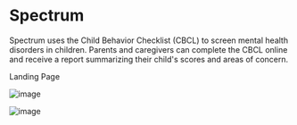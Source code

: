 # Spectrum
Spectrum uses the Child Behavior Checklist (CBCL) to screen mental health disorders in children. Parents and caregivers can complete the CBCL online and receive a report summarizing their child's scores and areas of concern.


Landing Page

![image](https://github.com/kamesh0540/Spectrum/assets/96972212/14e14e7b-2358-45e5-90a9-75df8506e07c)


![image](https://github.com/kamesh0540/Spectrum/assets/96972212/862635cc-e953-431a-98cc-88fbcad27056)
